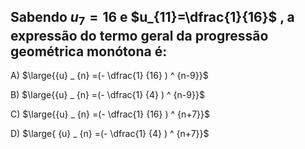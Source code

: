 ## Sabendo $u_7=16$ e $u_{11}=\dfrac{1}{16}$ , a expressão do termo geral da progressão geométrica monótona é:
A) $\large{{u} _ {n} =(- \dfrac{1}  {16} ) ^ {n-9}}$

B) $\large{{u} _ {n} =(- \dfrac{1} {4} ) ^ {n-9}}$

C) $\large{{u} _ {n} =(- \dfrac{1} {16} ) ^ {n+7}}$

D) $\large{ {u} _ {n} =(- \dfrac{1} {4} ) ^ {n+7}}$